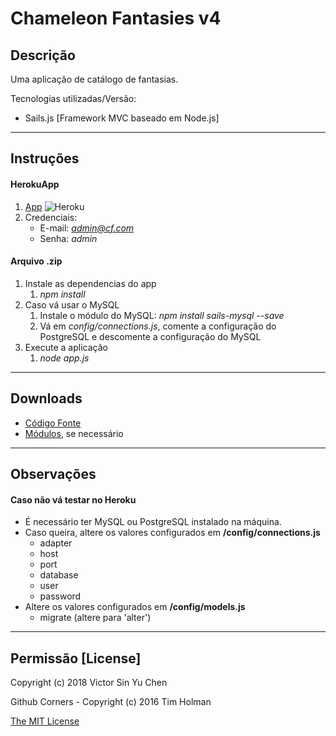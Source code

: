 # Chameleon Fantasies v4

## Descrição
Uma aplicação de catálogo de fantasias.

Tecnologias utilizadas/Versão: 
 * Sails.js [Framework MVC baseado em Node.js]

---
## Instruções

#### HerokuApp
1. [App](https://chameleonfantasies.herokuapp.com) ![Heroku](https://heroku-badge.herokuapp.com/?app=chameleonfantasies)
2. Credenciais:
    * E-mail: *admin@cf.com*
    * Senha: *admin*

#### Arquivo .zip

1. Instale as dependencias do app
    1. *npm install*
2. Caso vá usar o MySQL
    1. Instale o módulo do MySQL: *npm install sails-mysql --save*
    2. Vá em *config/connections.js*, comente a configuração do PostgreSQL e descomente a configuração do MySQL
3. Execute a aplicação
    1. *node app.js*

---
## Downloads

* [Código Fonte](https://github.com/vsychen/chameleonfantasies/raw/master/v4.zip)
* [Módulos](https://github.com/vsychen/chameleonfantasies/raw/master/node_modules.zip), se necessário

---
## Observações
#### Caso não vá testar no Heroku

 * É necessário ter MySQL ou PostgreSQL instalado na máquina.
 * Caso queira, altere os valores configurados em **/config/connections.js**
   * adapter
   * host
   * port
   * database
   * user
   * password
 * Altere os valores configurados em **/config/models.js**
   * migrate (altere para 'alter')

---
## Permissão [License]

Copyright (c) 2018 Victor Sin Yu Chen

Github Corners - Copyright (c) 2016 Tim Holman

[The MIT License](https://github.com/vsychen/chameleonfantasies/raw/master/LICENSE.md)
